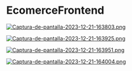 # EcomerceFrontend

[![Captura-de-pantalla-2023-12-21-163803.png](https://i.postimg.cc/QtkMSKmr/Captura-de-pantalla-2023-12-21-163803.png)](https://postimg.cc/njrZhzNd)

[![Captura-de-pantalla-2023-12-21-163925.png](https://i.postimg.cc/mZjDHMhY/Captura-de-pantalla-2023-12-21-163925.png)](https://postimg.cc/SjXk0n6R)

[![Captura-de-pantalla-2023-12-21-163951.png](https://i.postimg.cc/gjz27ctL/Captura-de-pantalla-2023-12-21-163951.png)](https://postimg.cc/Pp7HpHjd)

[![Captura-de-pantalla-2023-12-21-164004.png](https://i.postimg.cc/wMwjYKnf/Captura-de-pantalla-2023-12-21-164004.png)](https://postimg.cc/ZvyS6Qbp)
